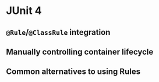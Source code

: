 # JUnit 4

## `@Rule`/`@ClassRule` integration

## Manually controlling container lifecycle

## Common alternatives to using Rules